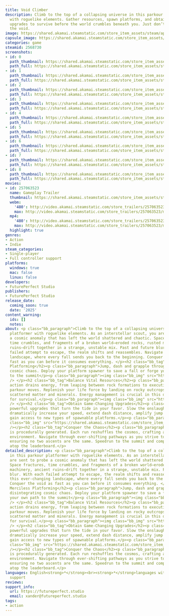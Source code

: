 ```yaml
---
title: Void Climber
description: Climb to the top of a collapsing universe in this parkour platformer
  with roguelike elements. Gather resources, spawn platforms, and obtain powerful
  upgrades to survive before the world crumbles beneath you. Just don’t fall into
  the void.
image: https://shared.akamai.steamstatic.com/store_item_assets/steam/apps/2568730/header.jpg?t=1731613001
capsule_image: https://shared.akamai.steamstatic.com/store_item_assets/steam/apps/2568730/b89d4e7d54448659817a361e93587871060779fa/capsule_231x87.jpg?t=1731613001
categories: game
steamid: 2568730
screenshots:
- id: 0
  path_thumbnail: https://shared.akamai.steamstatic.com/store_item_assets/steam/apps/2568730/ss_82d3b88f0617bea94d319a038556de4858757a97.600x338.jpg?t=1731613001
  path_full: https://shared.akamai.steamstatic.com/store_item_assets/steam/apps/2568730/ss_82d3b88f0617bea94d319a038556de4858757a97.1920x1080.jpg?t=1731613001
- id: 1
  path_thumbnail: https://shared.akamai.steamstatic.com/store_item_assets/steam/apps/2568730/ss_77a63302eb27258c182a2ac767a4a08320ef4d6a.600x338.jpg?t=1731613001
  path_full: https://shared.akamai.steamstatic.com/store_item_assets/steam/apps/2568730/ss_77a63302eb27258c182a2ac767a4a08320ef4d6a.1920x1080.jpg?t=1731613001
- id: 2
  path_thumbnail: https://shared.akamai.steamstatic.com/store_item_assets/steam/apps/2568730/ss_460e87e45f45fa7c85daefbd6b864315311f9ea5.600x338.jpg?t=1731613001
  path_full: https://shared.akamai.steamstatic.com/store_item_assets/steam/apps/2568730/ss_460e87e45f45fa7c85daefbd6b864315311f9ea5.1920x1080.jpg?t=1731613001
- id: 3
  path_thumbnail: https://shared.akamai.steamstatic.com/store_item_assets/steam/apps/2568730/ss_8d1751c2e0718ba4953429a5a2c7d333f76302f0.600x338.jpg?t=1731613001
  path_full: https://shared.akamai.steamstatic.com/store_item_assets/steam/apps/2568730/ss_8d1751c2e0718ba4953429a5a2c7d333f76302f0.1920x1080.jpg?t=1731613001
- id: 4
  path_thumbnail: https://shared.akamai.steamstatic.com/store_item_assets/steam/apps/2568730/ss_6f04906b965e481ccbc02b542558489078c3ab25.600x338.jpg?t=1731613001
  path_full: https://shared.akamai.steamstatic.com/store_item_assets/steam/apps/2568730/ss_6f04906b965e481ccbc02b542558489078c3ab25.1920x1080.jpg?t=1731613001
- id: 5
  path_thumbnail: https://shared.akamai.steamstatic.com/store_item_assets/steam/apps/2568730/ss_2b1cc0e77bcd349a066ca3f9c4c0744b458a716a.600x338.jpg?t=1731613001
  path_full: https://shared.akamai.steamstatic.com/store_item_assets/steam/apps/2568730/ss_2b1cc0e77bcd349a066ca3f9c4c0744b458a716a.1920x1080.jpg?t=1731613001
- id: 6
  path_thumbnail: https://shared.akamai.steamstatic.com/store_item_assets/steam/apps/2568730/ss_3834bdab2e0a1443d5ae3f2695cfdd0f5fc4a0f4.600x338.jpg?t=1731613001
  path_full: https://shared.akamai.steamstatic.com/store_item_assets/steam/apps/2568730/ss_3834bdab2e0a1443d5ae3f2695cfdd0f5fc4a0f4.1920x1080.jpg?t=1731613001
- id: 7
  path_thumbnail: https://shared.akamai.steamstatic.com/store_item_assets/steam/apps/2568730/ss_a6e395c7126f96ce4ee332456352317380574b5c.600x338.jpg?t=1731613001
  path_full: https://shared.akamai.steamstatic.com/store_item_assets/steam/apps/2568730/ss_a6e395c7126f96ce4ee332456352317380574b5c.1920x1080.jpg?t=1731613001
- id: 8
  path_thumbnail: https://shared.akamai.steamstatic.com/store_item_assets/steam/apps/2568730/ss_c57d3b608aad2c88867428503c180c69ccc11400.600x338.jpg?t=1731613001
  path_full: https://shared.akamai.steamstatic.com/store_item_assets/steam/apps/2568730/ss_c57d3b608aad2c88867428503c180c69ccc11400.1920x1080.jpg?t=1731613001
movies:
- id: 257063523
  name: Gameplay Trailer
  thumbnail: https://shared.akamai.steamstatic.com/store_item_assets/steam/apps/257063523/f6b4bea6b6c7a6cda3bf9d7a8d15be10466ef17e/movie_600x337.jpg?t=1728682293
  webm:
    '480': http://video.akamai.steamstatic.com/store_trailers/257063523/movie480_vp9.webm?t=1728682293
    max: http://video.akamai.steamstatic.com/store_trailers/257063523/movie_max_vp9.webm?t=1728682293
  mp4:
    '480': http://video.akamai.steamstatic.com/store_trailers/257063523/movie480.mp4?t=1728682293
    max: http://video.akamai.steamstatic.com/store_trailers/257063523/movie_max.mp4?t=1728682293
  highlight: true
genres:
- Action
- Indie
steam_categories:
- Single-player
- Full controller support
platforms:
  windows: true
  mac: false
  linux: false
developers:
- FuturePerfect Studio
publishers:
- FuturePerfect Studio
release_date:
  coming_soon: true
  date: '2025'
content_warning:
  ids: []
  notes:
about: <p class="bb_paragraph">Climb to the top of a collapsing universe in this parkour
  platformer with roguelike elements. As an interstellar scout, you are sent to probe
  a cosmic anomaly that has left the world shattered and chaotic. Space fractures,
  time crumbles, and fragments of a broken world—eroded rocks, rusted machinery, ancient
  ruins—drift together in a strange, unstable mix. Past and future blur. With each
  failed attempt to escape, the realm shifts and reassembles. Navigate this ever-changing
  landscape, where every fall sends you back to the beginning. Conquer the void as
  fast as you can before it consumes everything. </p><h2 class="bb_tag">Master Merciless
  Platforming</h2><p class="bb_paragraph">Jump, dash and grapple through disintegrating
  cosmic chaos. Deploy your platform spawner to save a fall or forge your own path
  to the summit</p><p class="bb_paragraph"><img class="bb_img" src="https://shared.akamai.steamstatic.com/store_item_assets/steam/apps/2568730/extras/dash-beam.gif?t=1731613001"
  /> </p><h2 class="bb_tag">Balance Vital Resources</h2><p class="bb_paragraph">Every
  action drains energy, from leaping between rock formations to executing strategic
  parkour moves. Replenish your life force by landing on rocky outcrops or collecting
  scattered matter and minerals. Energy management is crucial in this dynamic struggle
  for survival.</p><p class="bb_paragraph"><img class="bb_img" src="https://shared.akamai.steamstatic.com/store_item_assets/steam/apps/2568730/extras/bouncer-resource.gif?t=1731613001"
  /> </p><h2 class="bb_tag">Obtain Game-Changing Upgrades</h2><p class="bb_paragraph">Obtain
  powerful upgrades that turn the tide in your favor. Slow the onslaught of disintegration,
  dramatically increase your speed, extend dash distance, amplify jump height, and
  gain access to new types of spawnable platforms.</p><p class="bb_paragraph"><img
  class="bb_img" src="https://shared.akamai.steamstatic.com/store_item_assets/steam/apps/2568730/extras/upgradestation.gif?t=1731613001"
  /></p><h2 class="bb_tag">Conquer the Chaos</h2><p class="bb_paragraph">The path
  is procedurally generated. Each run reshuffles the cosmos, crafting a uniquely volatile
  environment. Navigate through ever-shifting pathways as you strive to gather energy,
  ensuring no two ascents are the same. Speedrun to the summit and compete for a spot
  atop the leaderboard.</p>
detailed_description: <p class="bb_paragraph">Climb to the top of a collapsing universe
  in this parkour platformer with roguelike elements. As an interstellar scout, you
  are sent to probe a cosmic anomaly that has left the world shattered and chaotic.
  Space fractures, time crumbles, and fragments of a broken world—eroded rocks, rusted
  machinery, ancient ruins—drift together in a strange, unstable mix. Past and future
  blur. With each failed attempt to escape, the realm shifts and reassembles. Navigate
  this ever-changing landscape, where every fall sends you back to the beginning.
  Conquer the void as fast as you can before it consumes everything. </p><h2 class="bb_tag">Master
  Merciless Platforming</h2><p class="bb_paragraph">Jump, dash and grapple through
  disintegrating cosmic chaos. Deploy your platform spawner to save a fall or forge
  your own path to the summit</p><p class="bb_paragraph"><img class="bb_img" src="https://shared.akamai.steamstatic.com/store_item_assets/steam/apps/2568730/extras/dash-beam.gif?t=1731613001"
  /> </p><h2 class="bb_tag">Balance Vital Resources</h2><p class="bb_paragraph">Every
  action drains energy, from leaping between rock formations to executing strategic
  parkour moves. Replenish your life force by landing on rocky outcrops or collecting
  scattered matter and minerals. Energy management is crucial in this dynamic struggle
  for survival.</p><p class="bb_paragraph"><img class="bb_img" src="https://shared.akamai.steamstatic.com/store_item_assets/steam/apps/2568730/extras/bouncer-resource.gif?t=1731613001"
  /> </p><h2 class="bb_tag">Obtain Game-Changing Upgrades</h2><p class="bb_paragraph">Obtain
  powerful upgrades that turn the tide in your favor. Slow the onslaught of disintegration,
  dramatically increase your speed, extend dash distance, amplify jump height, and
  gain access to new types of spawnable platforms.</p><p class="bb_paragraph"><img
  class="bb_img" src="https://shared.akamai.steamstatic.com/store_item_assets/steam/apps/2568730/extras/upgradestation.gif?t=1731613001"
  /></p><h2 class="bb_tag">Conquer the Chaos</h2><p class="bb_paragraph">The path
  is procedurally generated. Each run reshuffles the cosmos, crafting a uniquely volatile
  environment. Navigate through ever-shifting pathways as you strive to gather energy,
  ensuring no two ascents are the same. Speedrun to the summit and compete for a spot
  atop the leaderboard.</p>
languages: English<strong>*</strong><br><strong>*</strong>languages with full audio
  support
reviews:
support_info:
  url: https://futureperfect.studio
  email: xander@futureperfect.studio
tags:
- action
---
```


